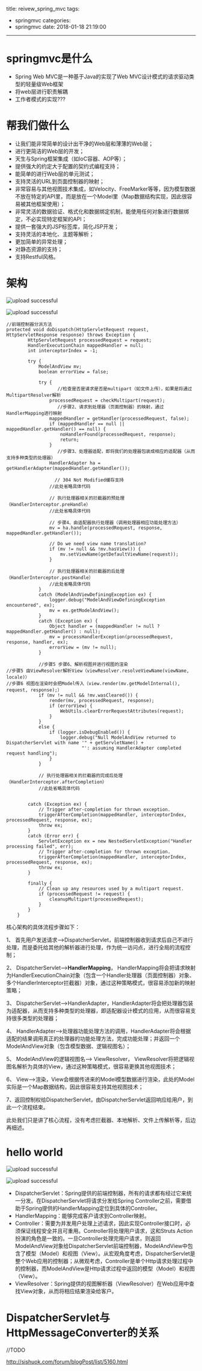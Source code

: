 title: reivew_spring_mvc
tags:
  - springmvc
categories:
  - springmvc
date: 2018-01-18 21:19:00
---
# springmvc是什么
- Spring Web MVC是一种基于Java的实现了Web MVC设计模式的请求驱动类型的轻量级Web框架
- 将web层进行职责解耦
- 工作者模式的实现???
# 帮我们做什么
- 让我们能非常简单的设计出干净的Web层和薄薄的Web层；
- 进行更简洁的Web层的开发；
- 天生与Spring框架集成（如IoC容器、AOP等）；
- 提供强大的约定大于配置的契约式编程支持；
- 能简单的进行Web层的单元测试；
- 支持灵活的URL到页面控制器的映射；
- 非常容易与其他视图技术集成，如Velocity、FreeMarker等等，因为模型数据不放在特定的API里，而是放在一个Model里（Map数据结构实现，因此很容易被其他框架使用）；
- 非常灵活的数据验证、格式化和数据绑定机制，能使用任何对象进行数据绑定，不必实现特定框架的API；
- 提供一套强大的JSP标签库，简化JSP开发；
- 支持灵活的本地化、主题等解析；
- 更加简单的异常处理；
- 对静态资源的支持；
- 支持Restful风格。

# 架构

![upload successful](/images/pasted-28.png)

![upload successful](/images/pasted-29.png)

```
//前端控制器分派方法  
protected void doDispatch(HttpServletRequest request, HttpServletResponse response) throws Exception {  
        HttpServletRequest processedRequest = request;  
        HandlerExecutionChain mappedHandler = null;  
        int interceptorIndex = -1;  
  
        try {  
            ModelAndView mv;  
            boolean errorView = false;  
  
            try {  
                   //检查是否是请求是否是multipart（如文件上传），如果是将通过MultipartResolver解析  
                processedRequest = checkMultipart(request);  
                   //步骤2、请求到处理器（页面控制器）的映射，通过HandlerMapping进行映射  
                mappedHandler = getHandler(processedRequest, false);  
                if (mappedHandler == null || mappedHandler.getHandler() == null) {  
                    noHandlerFound(processedRequest, response);  
                    return;  
                }  
                   //步骤3、处理器适配，即将我们的处理器包装成相应的适配器（从而支持多种类型的处理器）  
                HandlerAdapter ha = getHandlerAdapter(mappedHandler.getHandler());  
  
                  // 304 Not Modified缓存支持  
                //此处省略具体代码  
  
                // 执行处理器相关的拦截器的预处理（HandlerInterceptor.preHandle）  
                //此处省略具体代码  
  
                // 步骤4、由适配器执行处理器（调用处理器相应功能处理方法）  
                mv = ha.handle(processedRequest, response, mappedHandler.getHandler());  
  
                // Do we need view name translation?  
                if (mv != null && !mv.hasView()) {  
                    mv.setViewName(getDefaultViewName(request));  
                }  
  
                // 执行处理器相关的拦截器的后处理（HandlerInterceptor.postHandle）  
                //此处省略具体代码  
            }  
            catch (ModelAndViewDefiningException ex) {  
                logger.debug("ModelAndViewDefiningException encountered", ex);  
                mv = ex.getModelAndView();  
            }  
            catch (Exception ex) {  
                Object handler = (mappedHandler != null ? mappedHandler.getHandler() : null);  
                mv = processHandlerException(processedRequest, response, handler, ex);  
                errorView = (mv != null);  
            }  
  
            //步骤5 步骤6、解析视图并进行视图的渲染  
//步骤5 由ViewResolver解析View（viewResolver.resolveViewName(viewName, locale)）  
//步骤6 视图在渲染时会把Model传入（view.render(mv.getModelInternal(), request, response);）  
            if (mv != null && !mv.wasCleared()) {  
                render(mv, processedRequest, response);  
                if (errorView) {  
                    WebUtils.clearErrorRequestAttributes(request);  
                }  
            }  
            else {  
                if (logger.isDebugEnabled()) {  
                    logger.debug("Null ModelAndView returned to DispatcherServlet with name '" + getServletName() +  
                            "': assuming HandlerAdapter completed request handling");  
                }  
            }  
  
            // 执行处理器相关的拦截器的完成后处理（HandlerInterceptor.afterCompletion）  
            //此处省略具体代码  
  
  
        catch (Exception ex) {  
            // Trigger after-completion for thrown exception.  
            triggerAfterCompletion(mappedHandler, interceptorIndex, processedRequest, response, ex);  
            throw ex;  
        }  
        catch (Error err) {  
            ServletException ex = new NestedServletException("Handler processing failed", err);  
            // Trigger after-completion for thrown exception.  
            triggerAfterCompletion(mappedHandler, interceptorIndex, processedRequest, response, ex);  
            throw ex;  
        }  
  
        finally {  
            // Clean up any resources used by a multipart request.  
            if (processedRequest != request) {  
                cleanupMultipart(processedRequest);  
            }  
        }  
    }  
```


核心架构的具体流程步骤如下：

1、  首先用户发送请求——>DispatcherServlet，前端控制器收到请求后自己不进行处理，而是委托给其他的解析器进行处理，作为统一访问点，进行全局的流程控制；

2、  DispatcherServlet——><b>HandlerMapping</b>， HandlerMapping将会把请求映射为HandlerExecutionChain对象（包含一个Handler处理器（页面控制器）对象、多个HandlerInterceptor拦截器）对象，通过这种策略模式，很容易添加新的映射策略；

3、  DispatcherServlet——>HandlerAdapter，HandlerAdapter将会把处理器包装为适配器，从而支持多种类型的处理器，即适配器设计模式的应用，从而很容易支持很多类型的处理器；

4、  HandlerAdapter——>处理器功能处理方法的调用，HandlerAdapter将会根据适配的结果调用真正的处理器的功能处理方法，完成功能处理；并返回一个ModelAndView对象（包含模型数据、逻辑视图名）；

5、  ModelAndView的逻辑视图名——> ViewResolver， ViewResolver将把逻辑视图名解析为具体的View，通过这种策略模式，很容易更换其他视图技术；

6、  View——>渲染，View会根据传进来的Model模型数据进行渲染，此处的Model实际是一个Map数据结构，因此很容易支持其他视图技术；

7、返回控制权给DispatcherServlet，由DispatcherServlet返回响应给用户，到此一个流程结束。

 

此处我们只是讲了核心流程，没有考虑拦截器、本地解析、文件上传解析等，后边再细述。

# hello world

![upload successful](/images/pasted-30.png)


![upload successful](/images/pasted-60.png)

- DispatcherServlet：Spring提供的前端控制器，所有的请求都有经过它来统一分发。在DispatcherServlet将请求分发给Spring Controller之前，需要借助于Spring提供的HandlerMapping定位到具体的Controller。
- HandlerMapping：能够完成客户请求到Controller映射。
- Controller：需要为并发用户处理上述请求，因此实现Controller接口时，必须保证线程安全并且可重用。Controller将处理用户请求，这和Struts Action扮演的角色是一致的。一旦Controller处理完用户请求，则返回ModelAndView对象给DispatcherServlet前端控制器，ModelAndView中包含了模型（Model）和视图（View）。从宏观角度考虑，DispatcherServlet是整个Web应用的控制器；从微观考虑，Controller是单个Http请求处理过程中的控制器，而ModelAndView是Http请求过程中返回的模型（Model）和视图（View）。
- ViewResolver：Spring提供的视图解析器（ViewResolver）在Web应用中查找View对象，从而将相应结果渲染给客户。

 
# DispatcherServlet与HttpMessageConverter的关系
//TODO

 

http://sishuok.com/forum/blogPost/list/5160.html